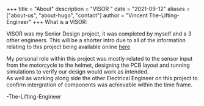 +++
title = "About"
description = "VISOR "
date = "2021-09-12"
aliases = ["about-us", "about-hugo", "contact"]
author = "Vincent The-Lifting-Engineer"
+++
What is a VISOR:

VISOR was my Senior Design project, it was completed by myself and a 3 other engineers. This will be a shorter intro due to all of the information relating to this project being available online [here](https://www.ece.ucf.edu/seniordesign/sp2018su2018/g15/)  

My personal role within this project was mostly related to the sensor input from the motorcycle to the helmet, designing the PCB layout and running simulations to verify our design would work as intended.  
As well as working along side the other Electrical Engineer on this project to confirm intergration of components was achievable within the time frame.

-The-Lifting-Engineer
